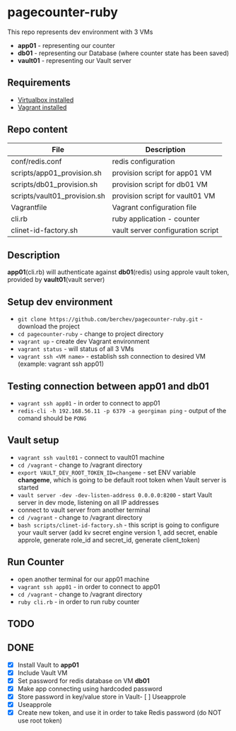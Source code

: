 # pagecounter-ruby
This repo represents dev environment with 3 VMs
- **app01** - representing our counter
- **db01**  - representing our Database (where counter state has been saved)
- **vault01** - representing our Vault server

## Requirements
- [Virtualbox installed](https://www.virtualbox.org/)
- [Vagrant installed](https://www.vagrantup.com/intro/getting-started/install.html)

## Repo content
| File                   | Description                      |
|         ---            |                ---               |
| conf/redis.conf | redis configuration |
| scripts/app01_provision.sh | provision script for app01 VM |
| scripts/db01_provision.sh | provision script for db01 VM |
| scripts/vault01_provision.sh | provision script for vault01 VM |
| Vagrantfile | Vagrant configuration file |
| cli.rb | ruby application - counter |
| clinet-id-factory.sh | vault server configuration script |

## Description
**app01**(cli.rb) will authenticate against **db01**(redis) using approle vault token, provided by **vault01**(vault server)

## Setup dev environment
- `git clone https://github.com/berchev/pagecounter-ruby.git` - download the project
- `cd pagecounter-ruby` - change to project directory 
- `vagrant up` - create dev Vagrant environment
- `vagrant status` - will status of all 3 VMs
- `vagrant ssh <VM name>` - establish ssh connection to desired VM (example: vagrant ssh app01)

## Testing connection between app01 and db01
- `vagrant ssh app01` - in order to connect to app01
- `redis-cli -h 192.168.56.11 -p 6379 -a georgiman ping` - output of the comand should be `PONG`

## Vault setup
- `vagrant ssh vault01` - connect to vault01 machine
- `cd /vagrant` - change to /vagrant directory
- `export VAULT_DEV_ROOT_TOKEN_ID=changeme` - set ENV variable **changeme**, which is going to be default root token when Vault server is started
- `vault server -dev -dev-listen-address 0.0.0.0:8200` - start Vault server in dev mode, listening on all IP addresses
- connect to vault server from another terminal
- `cd /vagrant` - change to /vagrant directory
- `bash scripts/clinet-id-factory.sh` - this script is going to configure your vault server (add kv secret engine version 1, add secret, enable approle, generate role_id and secret_id, generate client_token)

## Run Counter
- open another terminal for our app01 machine
- `vagrant ssh app01` - in order to connect to app01
- `cd /vagrant` - change to /vagrant directory
- `ruby cli.rb` - in order to run ruby counter

## TODO


## DONE
- [x] Install Vault to **app01**
- [x] Include Vault VM
- [x] Set password for redis database on VM **db01**
- [x] Make app connecting using hardcoded password
- [x] Store password in key/value store in Vault- [ ] Useapprole
- [x] Useapprole
- [x] Create new token, and use it in order to take Redis password (do NOT use root token)
